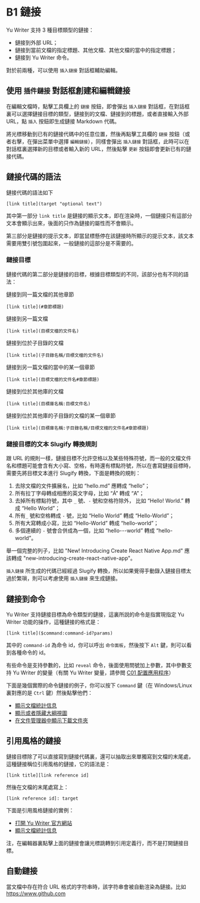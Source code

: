 # B1 鏈接

Yu Writer 支持 3 種目標類型的鏈接：

* 鏈接到外部 URL；
* 鏈接到當前文檔的指定標題、其他文檔、其他文檔的當中的指定標題；
* 鏈接到 Yu Writer 命令。

對於前兩種，可以使用 `插入鏈接` 對話框輔助編輯。

## 使用 `插件鏈接` 對話框創建和編輯鏈接

在編輯文檔時，點擊工具欄上的 `鏈接` 按鈕，即會彈出 `插入鏈接` 對話框，在對話框裏可以選擇鏈接目標的類型，鏈接到的文檔、鏈接到的標題，或者直接輸入外部 URL，點 `插入` 按鈕即生成鏈接 Markdown 代碼。

將光標移動到已有的鏈接代碼中的任意位置，然後再點擊工具欄的 `鏈接` 按鈕（或者右擊，在彈出菜單中選擇 `編輯鏈接`），同樣會彈出 `插入鏈接` 對話框，此時可以在對話框裏選擇新的目標或者輸入新的 URL，然後點擊 `更新` 按鈕即會更新已有的鏈接代碼。

## 鏈接代碼的語法

鏈接代碼的語法如下

    [link title](target "optional text")

其中第一部分 `link title` 是鏈接的顯示文本，即在渲染時，一個鏈接只有這部分文本會顯示出來，後面的只作為鏈接的屬性而不會顯示。

第三部分是鏈接的提示文本，即當鼠標懸停在該鏈接時所顯示的提示文本，該文本需要用雙引號包圍起來，一般鏈接的這部分是不需要的。

### 鏈接目標

鏈接代碼的第二部分是鏈接的目標，根據目標類型的不同，該部分也有不同的語法：

鏈接到同一篇文檔的其他章節

    [link title](#章節標題)

鏈接到另一篇文檔

    [link title](目標文檔的文件名)

鏈接到位於子目錄的文檔

    [link title](子目錄名稱/目標文檔的文件名)

鏈接到另一篇文檔的當中的某一個章節

    [link title](目標文檔的文件名#章節標題)

鏈接到位於其他庫的文檔

    [link title](目標庫名稱:目標文件名)

鏈接到位於其他庫的子目錄的文檔的某一個章節

    [link title](目標庫名稱:子目錄名稱/目標文檔的文件名#章節標題)

### 鏈接目標的文本 Slugify 轉換規則

跟 URL 的規則一樣，鏈接目標不允許空格以及某些特殊符號，而一般的文檔文件名和標題可能會含有大小寫、空格，有時還有標點符號，所以在書寫鏈接目標時，需要先將目標文本進行 Slugify 轉換，下面是轉換的規則：

1. 去除文檔的文件擴展名，比如 “hello.md” 應轉成 “hello”；
2. 所有拉丁字母轉成相應的英文字母，比如 “Á” 轉成 “A”；
3. 去掉所有標點符號，其中 `_` 號、`-` 號和空格符除外， 比如 “Hello! World.” 轉成 “Hello World”；
4. 所有`_` 號和空格轉成 `-` 號，比如 “Hello World” 轉成 “Hello-World”；
5. 所有大寫轉成小寫，比如 “Hello-World” 轉成 “hello-world”；
6. 多個連續的 `-` 號會合併成為一個，比如 “hello---world” 轉成 “hello-world”。

舉一個完整的列子，比如 "New! Introducing Create React Native App.md" 應該轉成 "new-introducing-create-react-native-app"。

`插入鏈接` 所生成的代碼已經經過 Slugify 轉換，所以如果覺得手動錄入鏈接目標太過於繁瑣，則可以考慮使用 `插入鏈接` 來生成鏈接。

## 鏈接到命令

Yu Writer 支持鏈接目標為命令類型的鏈接，這裏所説的命令是指實現指定 Yu Writer 功能的操作，這種鏈接的格式是：

    [link title]($command:command-id?params)

其中的 `command-id` 為命令 id，你可以呼出 `命令面板`，然後按下 `Alt` 鍵，則可以看到各種命令的 id。

有些命令是支持參數的，比如 `reveal` 命令，後面使用問號加上參數，其中參數支持 Yu Writer 的變量（有關 Yu Writer 變量，請參閲 [C01 配置應用程序](c01-配置應用程序)）

下面是幾個實際的命令鏈接的例子，你可以按下 `Command` 鍵（在 Windows/Linux 裏對應的是 `Ctrl` 鍵）然後點擊他們：

* [顯示文檔統計信息]($command:statistics)
* [顯示或者隱藏大綱視圖]($command:toggle-outline)
* [在文件管理器中顯示下載文件夾]($command:reveal?${env.path.downloads})

## 引用風格的鏈接

鏈接目標除了可以直接寫到鏈接代碼裏，還可以抽取出來單獨寫到文檔的末尾處，這種鏈接稱位引用風格的鏈接，它的語法是：

    [link title][link reference id]

然後在文檔的末尾處寫上：

    [link reference id]: target

下面是引用風格鏈接的實例：

* [打開 Yu Writer 官方網站][yu-writer-site]
* [顯示文檔統計信息][statistics]

注，在編輯器裏點擊上面的鏈接會讓光標跳轉到引用定義行，而不是打開鏈接目標。

## 自動鏈接

當文檔中存在符合 URL 格式的字符串時，該字符串會被自動渲染為鏈接。比如 https://www.github.com

[yu-writer-site]: https://ivarptr.github.io/yu-writer.site/
[statistics]: $command:statistics